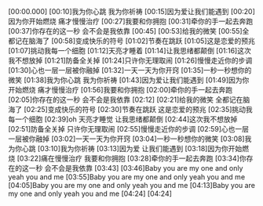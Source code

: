 [00:00.000]
[00:10]我为你心跳 我为你祈祷
[00:15]因为爱让我们能遇到
[00:20]因为你开始燃烧 痛才慢慢治疗
[00:27]我要和你拥抱
[00:31]牵你的手一起去奔跑
[00:37]你存在的这一秒 会不会是我依靠
[00:45]
[00:53]给我的微笑
[00:55]全都记在脑海了
[00:58]变成快乐的符号
[01:02]节奏在跳跃
[01:05]这是恋爱的预兆
[01:07]挑动我每一个细胞
[01:12]天亮才睡着
[01:14]让我思绪都颠倒
[01:16]这次我不想放掉
[01:21]防备全关掉
[01:24]只许你无理取闹
[01:26]慢慢走近你的步调
[01:30]心也一层一层被你融掉
[01:32]一天一天为你开窍
[01:35]一秒一秒想你的微笑
[01:38]我为你心跳 我为你祈祷
[01:43]因为爱让我们能遇到
[01:49]因为你开始燃烧 痛才慢慢治疗
[01:56]我要和你拥抱
[02:00]牵你的手一起去奔跑
[02:05]你存在的这一秒 会不会是我依靠
[02:12]
[02:21]给我的微笑 全都记在脑海了
[02:25]变成快乐的符号
[02:30]节奏在跳跃 这是恋爱的预兆
[02:35]挑动我每一个细胞
[02:39]oh 天亮才睡觉 让我思绪都颠倒
[02:44]这次我不想放掉
[02:51]防备全关掉 只许你无理取闹
[02:55]慢慢走近你的步调
[02:59]心也一层一层被你融掉
[03:02]一天一天为你开窍
[03:04]一秒一秒想你的微笑
[03:08]我为你心跳
[03:10]我为你祈祷
[03:13]因为爱 让我们能遇到
[03:18]因为你开始燃烧
[03:22]痛在慢慢治疗 我要和你拥抱
[03:28]牵你的手一起去奔跑
[03:34]你存在的这一秒 会不会是我依靠
[03:43]
[03:46]Baby you are my one and only yeah you and me
[03:55]Baby you are my one and only yeah you and me
[04:05]Baby you are my one and only yeah you and me
[04:13]Baby you are my one and only yeah you and me
[04:24]
[04:24]